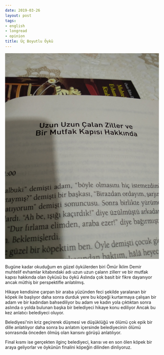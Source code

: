 ```yaml
---
date: 2019-03-26
layout: post
tags:
- english
- longread
- opinion
title: Üç Boyutlu Öykü
---
```


![](/images/img_20190326_2124387107588572740422644.jpg)

Bugüne kadar okuduğum en güzel öykülerden biri Ömür İklim Demir muhtelif evhamlar kitabındaki adı uzun uzun çalann zillerr ve bir mutfak kapısı hakkında olan öyküsü bu öykü Aslında çok basit bir fikre dayanıyor ancak müthiş bir perspektifle anlatılmış.

Hikaye kendisine çarpan bir araba yüzünden feci şekilde yaralanan bir köpek ile başlıyor daha sonra durduk yere bu köpeği kurtarmaya çalışan bir adam ve bir kadından bahsediliyor bu adam ve kadın yola çıktıktan sonra aslında o yolda bulunan başka bir belediyeci hikaye konu ediliyor Ancak bu kez anlatıcı belediyeci oluyor.

Belediyesi'nin kriz geçirerek düşmesi ve düşüklüğü ve ölümü çok epik bir dille anlatılıyor daha sonra bu anlatım içersinde belediyecinin ölümü sonrasında önceden ölmüş olan karısını görüşü anlatılıyor.

Final kısmı ise gerçekten ilginç belediyeci, karısı ve en son ölen köpek bir araya geliyorlar ve öykünün finalini köpeğin dilinden dinliyoruz.

